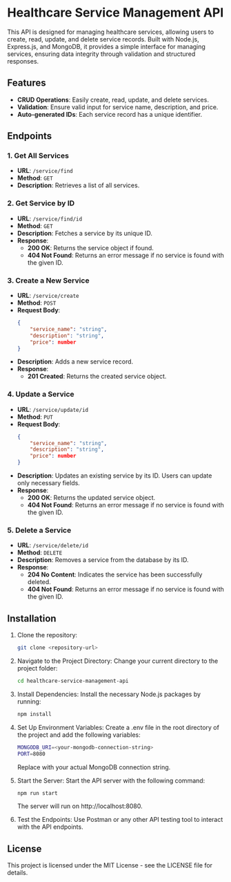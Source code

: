 # Healthcare Service Management API

This API is designed for managing healthcare services, allowing users to create, read, update, and delete service records. Built with Node.js, Express.js, and MongoDB, it provides a simple interface for managing services, ensuring data integrity through validation and structured responses.

## Features
- **CRUD Operations**: Easily create, read, update, and delete services.
- **Validation**: Ensure valid input for service name, description, and price.
- **Auto-generated IDs**: Each service record has a unique identifier.

## Endpoints

### 1. Get All Services
- **URL**: `/service/find`
- **Method**: `GET`
- **Description**: Retrieves a list of all services.

### 2. Get Service by ID
- **URL**: `/service/find/id`
- **Method**: `GET`
- **Description**: Fetches a service by its unique ID.
- **Response**:
    - **200 OK**: Returns the service object if found.
    - **404 Not Found**: Returns an error message if no service is found with the given ID.

### 3. Create a New Service
- **URL**: `/service/create`
- **Method**: `POST`
- **Request Body**:
    ```json
    {
        "service_name": "string",
        "description": "string",
        "price": number
    }
    ```
- **Description**: Adds a new service record.
- **Response**:
    - **201 Created**: Returns the created service object.

### 4. Update a Service
- **URL**: `/service/update/id`
- **Method**: `PUT`
- **Request Body**:
    ```json
    {
        "service_name": "string",
        "description": "string",
        "price": number
    }
    ```
- **Description**: Updates an existing service by its ID. Users can update only necessary fields.
- **Response**:
    - **200 OK**: Returns the updated service object.
    - **404 Not Found**: Returns an error message if no service is found with the given ID.

### 5. Delete a Service
- **URL**: `/service/delete/id`
- **Method**: `DELETE`
- **Description**: Removes a service from the database by its ID.
- **Response**:
    - **204 No Content**: Indicates the service has been successfully deleted.
    - **404 Not Found**: Returns an error message if no service is found with the given ID.

## Installation
1. Clone the repository:
   ```bash
   git clone <repository-url>
   ```
2. Navigate to the Project Directory: Change your current directory to the project folder:
    ```bash
    cd healthcare-service-management-api
    ```
3. Install Dependencies: Install the necessary Node.js packages by running:
    ```bash
    npm install
    ```
4. Set Up Environment Variables: Create a .env file in the root directory of the project and add the following variables:
   ```bash
   MONGODB_URI=<your-mongodb-connection-string>
   PORT=8080
   ```
   Replace <your-mongodb-connection-string> with your actual MongoDB connection string.

5. Start the Server: Start the API server with the following command:
   ```bash
   npm run start
   ```
   The server will run on http://localhost:8080.
6. Test the Endpoints: Use Postman or any other API testing tool to interact with the API endpoints.

## License
This project is licensed under the MIT License - see the LICENSE file for details.
